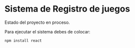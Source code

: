 <h1>Sistema de Registro de juegos </h1>
Estado del proyecto en proceso.

Para ejecutar el sistema debes de colocar:

```npm install react ``` 
